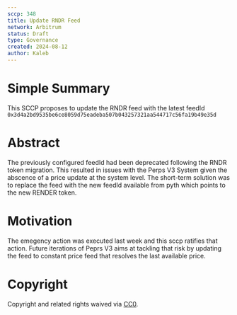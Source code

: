```yaml
---
sccp: 348
title: Update RNDR Feed
network: Arbitrum
status: Draft
type: Governance
created: 2024-08-12
author: Kaleb
---
```


# Simple Summary

This SCCP proposes to update the RNDR feed with the latest feedId `0x3d4a2bd9535be6ce8059d75eadeba507b043257321aa544717c56fa19b49e35d` 

# Abstract

The previously configured feedId had been deprecated following the RNDR token migration. This resulted in issues with the Perps V3 System given the abscence of a price update at the system level. The short-term solution was to replace the feed with the new feedId available from pyth which points to the new RENDER token.


# Motivation

The emegency action was executed last week and this sccp ratifies that action. Future iterations of Peprs V3 aims at tackling that risk by updating the feed to constant price feed that resolves the last available price.


# Copyright
Copyright and related rights waived via [CC0](https://creativecommons.org/publicdomain/zero/1.0/).
